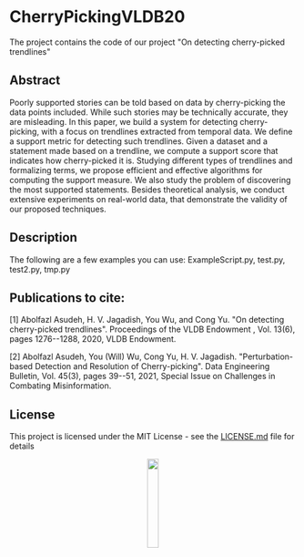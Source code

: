 # CherryPickingVLDB20
The project contains the code of our project "On detecting cherry-picked trendlines"

## Abstract
Poorly supported stories can be told based on data by cherry-picking the data points included. While such stories may be technically accurate, they are misleading. In this paper, we build a system for detecting cherry-picking, with a focus on trendlines extracted from temporal data. We define a support metric for detecting such trendlines. Given a dataset and a statement made based on a trendline, we compute a support score that indicates how cherry-picked it is. Studying different types of trendlines and formalizing terms, we propose efficient and effective algorithms for computing the support measure. We also study the problem of discovering the most supported statements. Besides theoretical analysis, we conduct extensive experiments on real-world data, that demonstrate the validity of our proposed techniques.


## Description

The following are a few examples you can use: ExampleScript.py, test.py, test2.py, tmp.py

## Publications to cite:
[1] Abolfazl Asudeh, H. V. Jagadish, You Wu, and Cong Yu. "On detecting cherry-picked trendlines". Proceedings of the VLDB Endowment , Vol. 13(6), pages 1276--1288, 2020, VLDB Endowment.

[2] Abolfazl Asudeh, You (Will) Wu, Cong Yu, H. V. Jagadish. "Perturbation-based Detection and Resolution of Cherry-picking". Data Engineering Bulletin, Vol. 45(3), pages 39--51, 2021, Special Issue on Challenges in Combating Misinformation.

## License

This project is licensed under the MIT License - see the [LICENSE.md](LICENSE.md) file for details

<p align="center"><img width="20%" src="https://www.cs.uic.edu/~indexlab/imgs/InDeXLab2.gif"></p>

